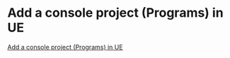 # Add a console project (Programs) in UE
[Add a console project (Programs) in UE](https://aiwithcloud.com/2022/09/15/add_a_console_project_programs_in_ue/)